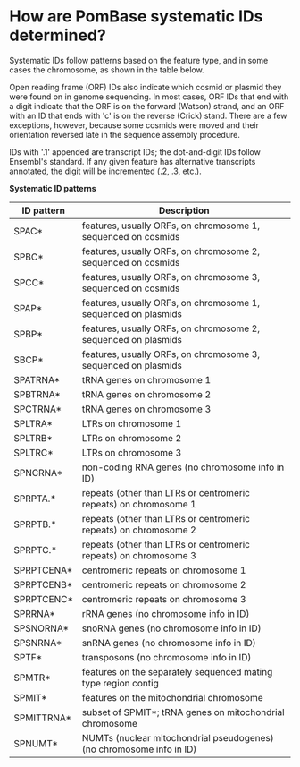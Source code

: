 # How are PomBase systematic IDs determined?
<!-- pombase_categories: Genome statistics and lists -->

Systematic IDs follow patterns based on the feature type, and in some
cases the chromosome, as shown in the table below.

Open reading frame (ORF) IDs also indicate which cosmid or plasmid they
were found on in genome sequencing. In most cases, ORF IDs that end with
a digit indicate that the ORF is on the forward (Watson) strand, and an
ORF with an ID that ends with 'c' is on the reverse (Crick) stand. There
are a few exceptions, however, because some cosmids were moved and their
orientation reversed late in the sequence assembly procedure.

IDs with '.1' appended are transcript IDs; the dot-and-digit IDs
follow Ensembl's standard. If any given feature has alternative
transcripts annotated, the digit will be incremented (.2, .3, etc.).

**Systematic ID patterns**

ID pattern | Description
-----------|------------
SPAC\* | features, usually ORFs, on chromosome 1, sequenced on cosmids
SPBC\* | features, usually ORFs, on chromosome 2, sequenced on cosmids
SPCC\* | features, usually ORFs, on chromosome 3, sequenced on cosmids
SPAP\* | features, usually ORFs, on chromosome 1, sequenced on plasmids
SPBP\* | features, usually ORFs, on chromosome 2, sequenced on plasmids
SBCP\* | features, usually ORFs, on chromosome 3, sequenced on plasmids
SPATRNA\* | tRNA genes on chromosome 1
SPBTRNA\* | tRNA genes on chromosome 2
SPCTRNA\* | tRNA genes on chromosome 3
SPLTRA\* | LTRs on chromosome 1
SPLTRB\* | LTRs on chromosome 2
SPLTRC\* | LTRs on chromosome 3
SPNCRNA\* | non-coding RNA genes (no chromosome info in ID)
SPRPTA.\* | repeats (other than LTRs or centromeric repeats) on chromosome 1
SPRPTB.\* | repeats (other than LTRs or centromeric repeats) on chromosome 2
SPRPTC.\* | repeats (other than LTRs or centromeric repeats) on chromosome 3
SPRPTCENA\* | centromeric repeats on chromosome 1
SPRPTCENB\* | centromeric repeats on chromosome 2
SPRPTCENC\* | centromeric repeats on chromosome 3
SPRRNA\* | rRNA genes (no chromosome info in ID)
SPSNORNA\* | snoRNA genes (no chromosome info in ID)
SPSNRNA\* | snRNA genes (no chromosome info in ID)
SPTF\* | transposons (no chromosome info in ID)
SPMTR\* | features on the separately sequenced mating type region contig
SPMIT\* | features on the mitochondrial chromosome
SPMITTRNA\* | subset of SPMIT\*; tRNA genes on mitochondrial chromosome
SPNUMT\* | NUMTs (nuclear mitochondrial pseudogenes) (no chromosome info in ID)
